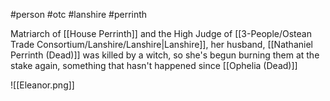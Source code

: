 #person #otc #lanshire #perrinth 

Matriarch of [[House Perrinth]] and the High Judge of [[3-People/Ostean Trade Consortium/Lanshire/Lanshire|Lanshire]], her husband, [[Nathaniel Perrinth (Dead)]] was killed by a witch, so she's begun burning them at the stake again, something that hasn't happened since [[Ophelia (Dead)]]

![[Eleanor.png]]